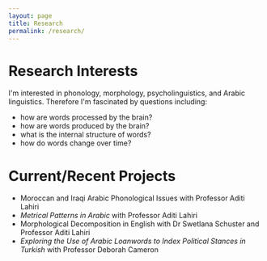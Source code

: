 ```yaml
---
layout: page
title: Research
permalink: /research/
---
```


# Research Interests

I'm interested in phonology, morphology, psycholinguistics, and Arabic linguistics. Therefore I'm fascinated by questions including:

- how are words processed by the brain?
- how are words produced by the brain?
- what is the internal structure of words?
- how do words change over time?

# Current/Recent Projects
- Moroccan and Iraqi Arabic Phonological Issues with Professor Aditi Lahiri
- *Metrical Patterns in Arabic* with Professor Aditi Lahiri
- Morphological Decomposition in English with Dr Swetlana Schuster and Professor Aditi Lahiri
- *Exploring the Use of Arabic Loanwords to Index Political Stances in Turkish* with Professor Deborah Cameron 
